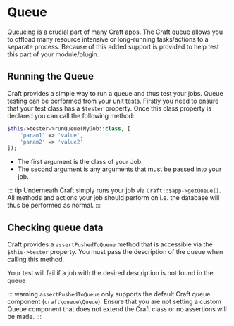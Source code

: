 # Queue
Queueing is a crucial part of many Craft apps. The Craft queue allows you to 
offload many resource intensive or long-running tasks/actions to a separate process. 
Because of this added support is provided to help test this part of your module/plugin. 

## Running the Queue
Craft provides a simple way to run a queue and thus test your jobs. Queue testing can be performed from your
unit tests. Firstly you need to ensure that your test class has a `$tester` property. 
Once this class property is declared you can call the following method: 

```php
$this->tester->runQueue(MyJob::class, [
    'param1' => 'value',
    'param2' => 'value2'
]);
```
- The first argument is the class of your Job. 
- The second argument is any arguments that must be passed into your job. 

::: tip
Underneath Craft simply runs your job via `Craft::$app->getQueue()`. All methods and actions your job should perform on 
i.e. the database will thus be performed as normal. 
:::


## Checking queue data
Craft provides a `assertPushedToQueue` method that is accessible via the `$this->tester`
property. You must pass the description of the queue when calling this method. 

Your test will fail if a job with the desired description is not found in the 
queue

::: warning
`assertPushedToQueue` only supports the default Craft queue component (`craft\queue\Queue`).
Ensure that you are not setting a custom Queue component that does not extend the Craft class
or no assertions will be made. 
:::
